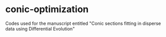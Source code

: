# conic-optimization
Codes used for the manuscript entitled "Conic sections fitting in disperse data using Differential Evolution"
